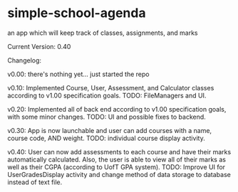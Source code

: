 simple-school-agenda
====================

an app which will keep track of classes, assignments, and marks

Current Version: 0.40

Changelog:

v0.00:
there's nothing yet... just started the repo

v0.10:
Implemented Course, User, Assessment, and Calculator classes according to v1.00 specification goals. TODO: FileManagers and UI.

v0.20:
Implemented all of back end according to v1.00 specification goals, with some minor changes. TODO: UI and possible fixes to backend.

v0.30:
App is now launchable and user can add courses with a name, course code, AND weight. TODO: individual course display activity.

v0.40:
User can now add assessments to each course and have their marks automatically calculated. Also, the user is able to view all of their marks as well as their CGPA (according to UofT GPA system). TODO: Improve UI for UserGradesDisplay activity and change method of data storage to database instead of text file.
